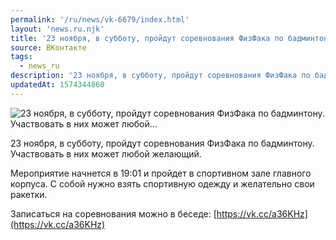 ```yaml
---
permalink: '/ru/news/vk-6679/index.html'
layout: 'news.ru.njk'
title: '23 ноября, в субботу, пройдут соревнования ФизФака по бадминтону. Участвовать в них может любой'
source: ВКонтакте
tags:
  - news_ru
description: '23 ноября, в субботу, пройдут соревнования ФизФака по бадминтону. Участвовать в них может любой…'
updatedAt: 1574344860
---
```

![23 ноября, в субботу, пройдут соревнования ФизФака по бадминтону. Участвовать в них может любой…](https://sun9-50.userapi.com/impg/c855724/v855724410/17d987/_T9yylaglN8.jpg?size=1280x854&quality=96&sign=8836859a9805351b46768028c0113df7&c_uniq_tag=gixS9TDx5FWunr74xhSpDNsXWX_UMb2BaaSQAyPkqz0&type=album)

23 ноября, в субботу, пройдут соревнования ФизФака по бадминтону. Участвовать в них может любой желающий.

Мероприятие начнется в 19:01 и пройдет в спортивном зале главного корпуса. С собой нужно взять спортивную одежду и желательно свои ракетки.

Записаться на соревнования можно в беседе: [https://vk.cc/a36KHz](https://vk.cc/a36KHz)
